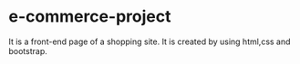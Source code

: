 # e-commerce-project
It is a front-end page of a shopping site. It is created by using html,css and bootstrap.
